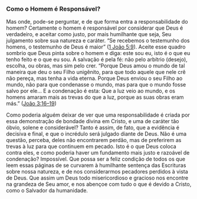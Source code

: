 ### Como o Homem é Responsável? 

Mas onde, pode-se perguntar, e de que forma entra a responsabilidade do homem? Certamente o homem é responsável por considerar que Deus é verdadeiro, e aceitar como justo, por mais humilhante que seja, Seu julgamento sobre sua natureza e caráter. “Se recebemos o testemunho dos homens, o testemunho de Deus é maior” ([1 João 5:9](http://bibliaonline.com.br/acf/1jo/5/9)). Aceite esse quadro sombrio que Deus pinta sobre o homem e diga: este sou eu, isto é o que eu tenho feito e o que eu sou. A salvação é pela fé: não pelo arbítrio (desejo), escolha, ou obras, mas sim pelo crer. “Porque Deus amou o mundo de tal maneira que deu o seu Filho unigênito, para que todo aquele que nele crê não pereça, mas tenha a vida eterna. Porque Deus enviou o seu Filho ao mundo, não para que condenasse o mundo, mas para que o mundo fosse salvo por ele… E a condenação é esta: Que a luz veio ao mundo, e os homens amaram mais as trevas do que a luz, porque as suas obras eram más.” ([João 3:16–19](http://bibliaonline.com.br/acf/jo/3/16-19))

Como poderia alguém deixar de ver que uma responsabilidade é criada por essa demonstração de bondade divina em Cristo, e uma de caráter tão óbvio, solene e considerável? Tanto é assim, de fato, que a evidência é decisiva e final, e que o incrédulo será julgado diante de Deus. Não é uma questão, perceba, deles não encontrarem perdão, mas de preferirem as trevas à luz para que continuem em pecado. Isto é o que Deus coloca contra eles, e como poderia haver um fundamento mais justo e razoável de condenação? Impossível. Que possa ser a feliz condição de todos os que leem essas páginas de se curvarem à humilhante sentença das Escrituras sobre nossa natureza, e de nos considerarmos pecadores perdidos à vista de Deus. Que assim um Deus todo misericordioso e gracioso nos encontre na grandeza de Seu amor, e nos abençoe com tudo o que é devido a Cristo, como o Salvador da humanidade.